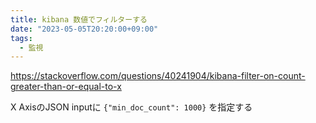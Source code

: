 ```yaml
---
title: kibana 数値でフィルターする
date: "2023-05-05T20:20:00+09:00"
tags:
  - 監視
---
```



https://stackoverflow.com/questions/40241904/kibana-filter-on-count-greater-than-or-equal-to-x

X AxisのJSON inputに `{"min_doc_count": 1000}` を指定する

